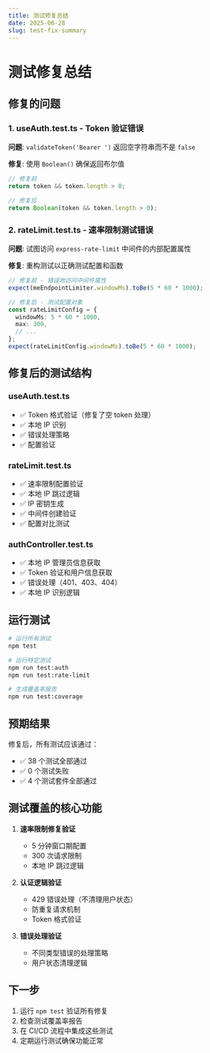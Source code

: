 ```yaml
---
title: 测试修复总结
date: 2025-06-28
slug: test-fix-summary
---
```


# 测试修复总结

## 修复的问题

### 1. useAuth.test.ts - Token 验证错误

**问题**: `validateToken('Bearer ')` 返回空字符串而不是 `false`

**修复**: 使用 `Boolean()` 确保返回布尔值

```typescript
// 修复前
return token && token.length > 0;

// 修复后
return Boolean(token && token.length > 0);
```

### 2. rateLimit.test.ts - 速率限制测试错误

**问题**: 试图访问 `express-rate-limit` 中间件的内部配置属性

**修复**: 重构测试以正确测试配置和函数

```typescript
// 修复前 - 错误地访问中间件属性
expect(meEndpointLimiter.windowMs).toBe(5 * 60 * 1000);

// 修复后 - 测试配置对象
const rateLimitConfig = {
  windowMs: 5 * 60 * 1000,
  max: 300,
  // ...
};
expect(rateLimitConfig.windowMs).toBe(5 * 60 * 1000);
```

## 修复后的测试结构

### useAuth.test.ts

- ✅ Token 格式验证（修复了空 token 处理）
- ✅ 本地 IP 识别
- ✅ 错误处理策略
- ✅ 配置验证

### rateLimit.test.ts

- ✅ 速率限制配置验证
- ✅ 本地 IP 跳过逻辑
- ✅ IP 密钥生成
- ✅ 中间件创建验证
- ✅ 配置对比测试

### authController.test.ts

- ✅ 本地 IP 管理员信息获取
- ✅ Token 验证和用户信息获取
- ✅ 错误处理（401、403、404）
- ✅ 本地 IP 识别逻辑

## 运行测试

```bash
# 运行所有测试
npm test

# 运行特定测试
npm run test:auth
npm run test:rate-limit

# 生成覆盖率报告
npm run test:coverage
```

## 预期结果

修复后，所有测试应该通过：

- ✅ 38 个测试全部通过
- ✅ 0 个测试失败
- ✅ 4 个测试套件全部通过

## 测试覆盖的核心功能

1. **速率限制修复验证**

   - 5 分钟窗口期配置
   - 300 次请求限制
   - 本地 IP 跳过逻辑

2. **认证逻辑验证**

   - 429 错误处理（不清理用户状态）
   - 防重复请求机制
   - Token 格式验证

3. **错误处理验证**
   - 不同类型错误的处理策略
   - 用户状态清理逻辑

## 下一步

1. 运行 `npm test` 验证所有修复
2. 检查测试覆盖率报告
3. 在 CI/CD 流程中集成这些测试
4. 定期运行测试确保功能正常
